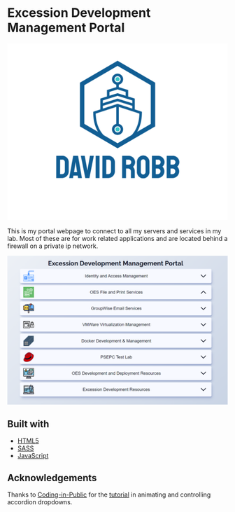 # Excession Development Management Portal

![img](./images/logo.png)

This is my portal webpage to connect to all my servers and services in my lab. Most of these are for work related applications and are located behind a firewall on a private ip network.

![portal](./images/Screenshot2023.png)

## Built with

- [HTML5](https://developer.mozilla.org/en-US/docs/Glossary/HTML5)
- [SASS](https://sass-lang.com/)
- [JavaScript](https://www.javascript.com/)

## Acknowledgements

Thanks to [Coding-in-Public](https://www.youtube.com/@CodinginPublic) for the [tutorial](https://www.youtube.com/watch?v=AxD9slgNDJI&t=9s) in animating and controlling accordion dropdowns.
